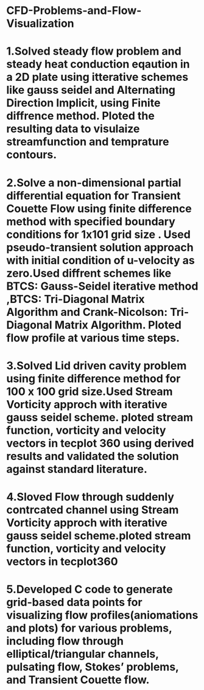 # CFD-Problems-and-Flow-Visualization
# 1.Solved steady flow problem and steady heat conduction eqaution in a 2D plate using itterative schemes like gauss seidel and Alternating Direction Implicit, using Finite diffrence method. Ploted the resulting data to visulaize streamfunction and temprature contours.
# 2.Solve a non-dimensional partial differential equation for Transient Couette Flow using finite difference method with specified boundary conditions for 1x101 grid size . Used pseudo-transient solution approach with initial condition of u-velocity as zero.Used diffrent  schemes like BTCS: Gauss-Seidel iterative method ,BTCS: Tri-Diagonal Matrix Algorithm and Crank-Nicolson: Tri-Diagonal Matrix Algorithm. Ploted flow profile at various time steps.
# 3.Solved  Lid driven cavity problem using finite difference method for 100 x 100 grid size.Used Stream Vorticity approch with iterative gauss seidel scheme. ploted stream function, vorticity and velocity vectors in tecplot 360 using derived results and validated the solution against standard literature.
# 4.Sloved Flow through suddenly contrcated channel using Stream Vorticity approch with iterative gauss seidel scheme.ploted stream function, vorticity and velocity vectors in tecplot360
# 5.Developed C code to generate grid-based data points for visualizing flow profiles(aniomations and plots) for various problems, including flow through elliptical/triangular channels, pulsating flow, Stokes’ problems, and Transient Couette flow.
